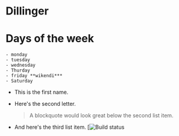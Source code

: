 # Dillinger

# Days of the week

    - monday
    - tuesday
    - wednesday
    - Thurday
    - friday **wikendi***
    - Saturday

* This is the first name.
* Here's the second  letter.

    > A blockquote would look great below the second list item.

* And here's the third list item.
[![Build status]()